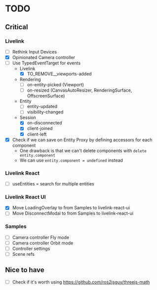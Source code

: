# TODO

## Critical

### Livelink

- [ ] Rethink Input Devices
- [x] Opinionated Camera controller
- [ ] Use TypedEventTarget for events
    - Livelink
        - [x] TO_REMOVE\_\_viewports-added
    - Rendering
        - [ ] on-entity-picked (Viewport)
        - [ ] on-resized (CanvasAutoResizer, RenderingSurface, OffscreenSurface)
    - Entity
        - [ ] entity-updated
        - [ ] visibility-changed
    - Session
        - [x] on-disconnected
        - [x] client-joined
        - [x] client-left
- [x] Check if we can save on Entity Proxy by defining accessors for each component
    - One drawback is that we can't delete components with `delete entity.component`
    - We can use `entity.component = undefined` instead

### Livelink React

- [ ] useEntities = search for multiple entities

### Livelink React UI

- [x] Move LoadingOverlay to from Samples to livelink-react-ui
- [ ] Move DisconnectModal to from Samples to livelink-react-ui

### Samples

- [ ] Camera controller Fly mode
- [ ] Camera controller Orbit mode
- [ ] Controller settings
- [ ] Scene refs

## Nice to have

- [ ] Check if it's worth using https://github.com/ros2jsguy/threejs-math
